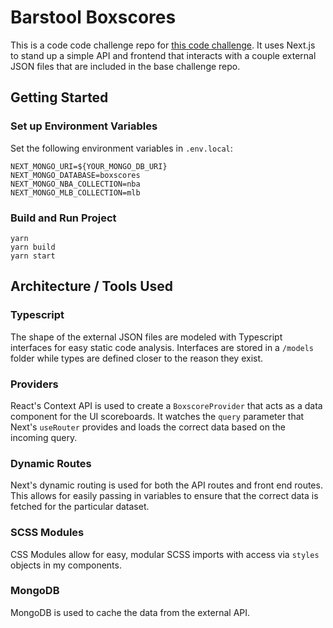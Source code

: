 # Barstool Boxscores

This is a code code challenge repo for [this code challenge](https://github.com/BarstoolSports/fullstack-challenge). It uses Next.js to stand up a simple API and frontend that interacts with a couple external JSON files that are included in the base challenge repo.

## Getting Started

### Set up Environment Variables

Set the following environment variables in `.env.local`:

```
NEXT_MONGO_URI=${YOUR_MONGO_DB_URI}
NEXT_MONGO_DATABASE=boxscores
NEXT_MONGO_NBA_COLLECTION=nba
NEXT_MONGO_MLB_COLLECTION=mlb
```

### Build and Run Project

```
yarn
yarn build
yarn start
```

## Architecture / Tools Used

### Typescript

The shape of the external JSON files are modeled with Typescript interfaces for easy static code analysis. Interfaces are stored in a `/models` folder while types are defined closer to the reason they exist.

### Providers

React's Context API is used to create a `BoxscoreProvider` that acts as a data component for the UI scoreboards. It watches the `query` parameter that Next's `useRouter` provides and loads the correct data based on the incoming query.

### Dynamic Routes

Next's dynamic routing is used for both the API routes and front end routes. This allows for easily passing in variables to ensure that the correct data is fetched for the particular dataset.

### SCSS Modules

CSS Modules allow for easy, modular SCSS imports with access via `styles` objects in my components.

### MongoDB

MongoDB is used to cache the data from the external API.

